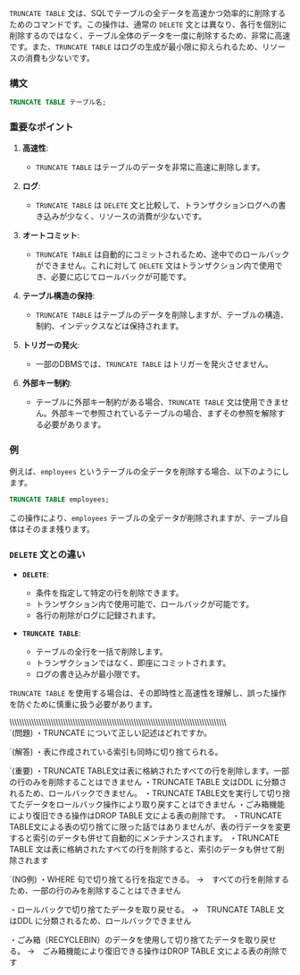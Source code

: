 `TRUNCATE TABLE` 文は、SQLでテーブルの全データを高速かつ効率的に削除するためのコマンドです。この操作は、通常の `DELETE` 文とは異なり、各行を個別に削除するのではなく、テーブル全体のデータを一度に削除するため、非常に高速です。また、`TRUNCATE TABLE` はログの生成が最小限に抑えられるため、リソースの消費も少ないです。

### 構文
```sql
TRUNCATE TABLE テーブル名;
```

### 重要なポイント
1. **高速性**:
   - `TRUNCATE TABLE` はテーブルのデータを非常に高速に削除します。
  
2. **ログ**:
   - `TRUNCATE TABLE` は `DELETE` 文と比較して、トランザクションログへの書き込みが少なく、リソースの消費が少ないです。

3. **オートコミット**:
   - `TRUNCATE TABLE` は自動的にコミットされるため、途中でのロールバックができません。これに対して `DELETE` 文はトランザクション内で使用でき、必要に応じてロールバックが可能です。

4. **テーブル構造の保持**:
   - `TRUNCATE TABLE` はテーブルのデータを削除しますが、テーブルの構造、制約、インデックスなどは保持されます。

5. **トリガーの発火**:
   - 一部のDBMSでは、`TRUNCATE TABLE` はトリガーを発火させません。

6. **外部キー制約**:
   - テーブルに外部キー制約がある場合、`TRUNCATE TABLE` 文は使用できません。外部キーで参照されているテーブルの場合、まずその参照を解除する必要があります。

### 例
例えば、`employees` というテーブルの全データを削除する場合、以下のようにします。

```sql
TRUNCATE TABLE employees;
```

この操作により、`employees` テーブルの全データが削除されますが、テーブル自体はそのまま残ります。

### `DELETE` 文との違い
- **`DELETE`**: 
  - 条件を指定して特定の行を削除できます。
  - トランザクション内で使用可能で、ロールバックが可能です。
  - 各行の削除がログに記録されます。

- **`TRUNCATE TABLE`**:
  - テーブルの全行を一括で削除します。
  - トランザクションではなく、即座にコミットされます。
  - ログの書き込みが最小限です。

`TRUNCATE TABLE` を使用する場合は、その即時性と高速性を理解し、誤った操作を防ぐために慎重に扱う必要があります。

\\\\\\\\\\\\\\\\\\\\\\\\\\\\\\\\\\\\\\\\\\\\\\\\\\\\\\\\\\\\\\\\\\\\\\\\\\\\\\\\\\\\\\\\\\\\\\\\\\\\\\\\\\\\\\\\\\\\\\\\\\\\\\\\\\\\\\\\\\\\\\\\\\\\\\\\\\\\\\\\\\\\\\\\\\\\\\\\\\\
`(問題)
・TRUNCATE について正しい記述はどれですか。

`(解答)
・表に作成されている索引も同時に切り捨てられる。

`(重要)
・TRUNCATE TABLE文は表に格納されたすべての行を削除します。一部の行のみを削除することはできません
・TRUNCATE TABLE 文はDDL に分類されるため、ロールバックできません。
・TRUNCATE TABLE文を実行して切り捨てたデータをロールバック操作により取り戻すことはできません
・ごみ箱機能により復旧できる操作はDROP TABLE 文による表の削除です。
・TRUNCATE TABLE文による表の切り捨てに限った話ではありませんが、表の行データを変更すると索引のデータも併せて自動的にメンテナンスされます。
・TRUNCATE TABLE 文は表に格納されたすべての行を削除すると、索引のデータも併せて削除されます

`(NG例)
・WHERE 句で切り捨てる行を指定できる。
→　すべての行を削除するため、一部の行のみを削除することはできません

・ロールバックで切り捨てたデータを取り戻せる。
→　TRUNCATE TABLE 文はDDL に分類されるため、ロールバックできません

・ごみ箱（RECYCLEBIN）のデータを使用して切り捨てたデータを取り戻せる。
→　ごみ箱機能により復旧できる操作はDROP TABLE 文による表の削除です
